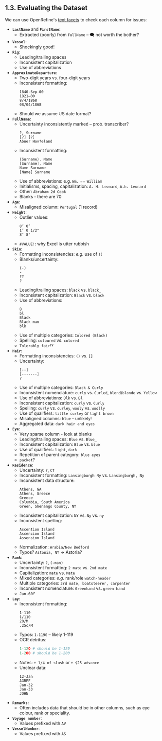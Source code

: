 ## 1.3. Evaluating the Dataset

We can use OpenRefine's [text facets](https://openrefine.org/docs/manual/facets#text-facet) to check each column for issues:

- **`LastName`** and **`FirstName`**:
    - Extracted (poorly) from `FullName` – :left_speech_bubble: not worth the bother?
- **`Vessel`**:
    - Shockingly good!
- **`Rig`**:
    - Leading/trailing spaces
    - Inconsistent capitalization
    - Use of abbreviations
- **`ApproximateDeparture`**:
    - Two-digit years vs. four-digit years
    - Inconsistent formatting: 
        ```
        1840-Sep-00
        1821—00
        8/4/1868
        08/04/1868
        ```
    - Should we assume US date format?
- **`FullName`**:
    - Uncertainty inconsistently marked – prob. transcriber?
        ```
        ?, Surname
        [?] [?]
        Abner Hov?eland
        ```
    - Inconsistent formatting:
        ```
        (Surname), Name
        [Surname], Name
        Name Surname
        [Name] Surname
        ```
    - Use of abbreviations: e.g. `Wm.` == `William`
    - Initialisms, spacing, capitalization: `A. H. Leonard`, `A.h. Leonard`
    - Other: `Abraham 2d Cook`
    - Blanks - there are 70
- **`Age`**: 
    - Misaligned column: `Portugal` (1 record)
- **`Height`**: 
    - Outlier values: 
        ```
        0’ 0”
        1’ 0 1/2"
        8’ 8"
        ```
    - `#VALUE!`: why Excel is utter rubbish
- **`Skin`**:
    - Formatting inconsistencies: *e.g.* use of `()`
    - Blanks/uncertainty: 
        ```
        (-)
        -
        ??
        ?
        ```
    - Leading/trailing spaces: `black` vs. `black_`
    - Inconsistent capitalization: `Black` vs. `black`
    - Use of abbreviations: 
        ```
        B
        bl
        Black
        Black man
        blk
        ```
    - Use of multiple categories: `Colored (Black)`
    - Spelling: `coloured` vs. `colored`
    - `Tolerably fair`!?
- **`Hair`**:
    - Formatting inconsistencies: `()` vs. `[]`
    - Uncertainty: 
        ```
        [--]
        [-------]
        ?
        ```
    - Use of multiple categories: `Black & Curly`
    - Inconsistent nomenclature: `curly` vs. `Curled`, `blond`/`blonde` vs. `Yellow`
    - Use of abbreviations: `Blk` vs. `Bl`
    - Inconsistent capitalization: `curly` vs. `Curly`
    - Spelling: `curly` vs. `curley`, `wooly` vs. `woolly`
    - Use of qualifiers: `little curley` or `light brown`
    - Misaligned columns: `blue` – unlikely!
    - Aggregated data: `dark hair and eyes`
- **`Eye`**:
    - Very sparse column - look at blanks
    - Leading/trailing spaces: `Blue` vs. `Blue_`
    - Inconsistent capitalization: `Blue` vs. `blue`
    - Use of qualifiers: `light`, `dark`
    - Repetition of parent category: `blue eyes`
    - `packet`?
- **`Residence`**:
    - Uncertainty: `?`, `CT`
    - Inconsistent formatting: `Lansingburgh Ny` vs. `Lansingburgh, Ny`
    - Inconsistent data structure: 
        ```Athens
        Athens, GA
        Athens, Greece
        Greece
        Columbia, South America
        Green, Shenango County, NY
        ```
    - Inconsistent capitalization: `NY` vs. `Ny` vs. `ny`
    - Inconsistent spelling: 
        ```
        Ascention Island
        Ascencion Island
        Assension Island
        ```
    - Normalization: `Arabia/New Bedford`
    - Typos? `Astonia, NY` -> Astoria?
- **`Rank`**:
    - Uncertainty: `?`, `(-man)`
    - Inconsistent formatting: `2 mate` vs. `2nd mate`
    - Capitalization: `mate` vs. `Mate`
    - Mixed categories: *e.g.* rank/role `watch-header`
    - Multiple categories: `3rd mate, boatsteerer, carpenter`
    - Inconsistent nomenclature: `Greenhand` vs. `green hand`
    - `Jan-60`?
- **`Lay`**:
    - Inconsistent formatting: 
        ```
        1-110
        1/110
        20/M
        .25c/M
        ```
    - Typos: `1-1190` – likely 1-119
    - OCR detritus: 
        ```python
        1-12O # should be 1-120
        1-2OO # should be 1-200
        ```
    - Notes: `+ 1/4 of slush` or `+ $25 advance`
    - Unclear data: 
        ```
        12-Jan
        AGREE
        Jan-32
        Jan-33
        JOHN
        ```
- **`Remarks`**:
    - Often includes data that should be in other columns, such as eye colour, rank or speciality.
- **`Voyage number`**: 
    - Values prefixed with `AV`
- **`VesselNumber`**: 
    - Values prefixed with `AS`
